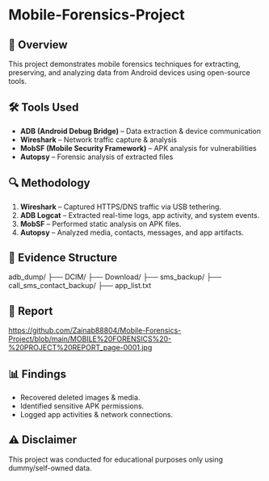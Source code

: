 # Mobile-Forensics-Project

## 📌 Overview
This project demonstrates mobile forensics techniques for extracting, preserving, and analyzing data from Android devices using open-source tools.

## 🛠 Tools Used
- **ADB (Android Debug Bridge)** – Data extraction & device communication
- **Wireshark** – Network traffic capture & analysis
- **MobSF (Mobile Security Framework)** – APK analysis for vulnerabilities
- **Autopsy** – Forensic analysis of extracted files

## 🔍 Methodology
1. **Wireshark** – Captured HTTPS/DNS traffic via USB tethering.
2. **ADB Logcat** – Extracted real-time logs, app activity, and system events.
3. **MobSF** – Performed static analysis on APK files.
4. **Autopsy** – Analyzed media, contacts, messages, and app artifacts.

## 📂 Evidence Structure

adb_dump/
├── DCIM/
├── Download/
├── sms_backup/
├── call_sms_contact_backup/
├── app_list.txt



## 📸 Report
https://github.com/Zainab88804/Mobile-Forensics-Project/blob/main/MOBILE%20FORENSICS%20-%20PROJECT%20REPORT_page-0001.jpg


## 📊 Findings
- Recovered deleted images & media.
- Identified sensitive APK permissions.
- Logged app activities & network connections.

## ⚠ Disclaimer
This project was conducted for educational purposes only using dummy/self-owned data.
